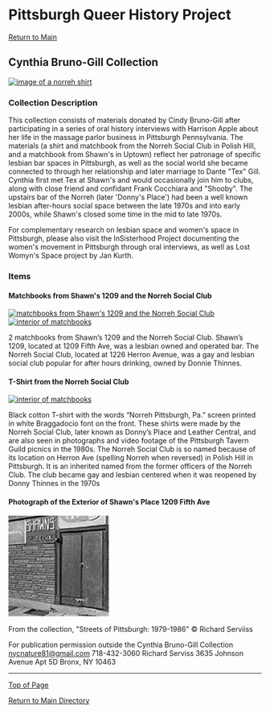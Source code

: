 # Pittsburgh Queer History Project

[Return to Main](../../README.md)

## Cynthia Bruno-Gill Collection

[![image of a norreh shirt](/collections/Cynthia-Bruno-Gill-Collection/image-files/matchbooksthumb.jpg)](./Cynthia-Bruno-Gill-Description.md)

### Collection Description
This collection consists of materials donated by Cindy Bruno-Gill after participating in a series of oral history interviews with Harrison Apple about her life in the massage parlor business in Pittsburgh Pennsylvania. The materials (a shirt and matchbook from the Norreh Social Club in Polish Hill, and a matchbook from Shawn's in Uptown) reflect her patronage of specific lesbian bar spaces in Pittsburgh, as well as the social world she became connected to through her relationship and later marriage to Dante "Tex" Gill. Cynthia first met Tex at Shawn's and would occasionally join him to clubs, along with close friend and confidant Frank Cocchiara and "Shooby". The upstairs bar of the Norreh (later 'Donny's Place') had been a well known lesbian after-hours social space between the late 1970s and into early 2000s, while Shawn's closed some time in the mid to late 1970s.

For complementary research on lesbian space and women's space in Pittsburgh, please also visit the InSisterhood Project documenting the women's movement in Pittsburgh through oral interviews, as well as Lost Womyn's Space project by Jan Kurth.


### Items

#### Matchbooks from Shawn's 1209 and the Norreh Social Club
[![matchbooks from Shawn's 1209 and the Norreh Social Club](/collections/Cynthia-Bruno-Gill-Collection/image-files/matchbooksthumb.jpg)](/collections/Cynthia-Bruno-Gill-Collection/image-files/matchbooks.jpg) [![interior of matchbooks](/collections/Cynthia-Bruno-Gill-Collection/image-files/matchbooks-interiorthumb.jpg)](/collections/Cynthia-Bruno-Gill-Collection/image-files/matchbooks-interior.jpg)

2 matchbooks from Shawn’s 1209 and the Norreh Social Club. Shawn’s 1209, located at 1209 Fifth Ave, was a lesbian owned and operated bar. The Norreh Social Club, located at 1226 Herron Avenue, was a gay and lesbian social club popular for after hours drinking, owned by Donnie Thinnes.

#### T-Shirt from the Norreh Social Club
[![interior of matchbooks](/collections/Cynthia-Bruno-Gill-Collection/image-files/norreh-shirtthumb.jpg)](/collections/Cynthia-Bruno-Gill-Collection/image-files/norreh-shirt.jpeg)

Black cotton T-shirt with the words “Norreh Pittsburgh, Pa.” screen printed in white Braggadocio font on the front. These shirts were made by the Norreh Social Club, later known as Donny’s Place and Leather Central, and are also seen in photographs and video footage of the Pittsburgh Tavern Guild picnics in the 1980s. The Norreh Social Club is so named because of its location on Herron Ave (spelling Norreh when reversed) in Polish Hill in Pittsburgh. It is an inherited named from the former officers of the Norreh Club. The club became gay and lesbian centered when it was reopened by Donny Thinnes in the 1970s

#### Photograph of the Exterior of Shawn's Place 1209 Fifth Ave
[![exterior of shawn's 1209 bar with wooden sign decorations](/collections/Cynthia-Bruno-Gill-Collection/image-files/ShawnsPlace1209Fifththumb.png)](/collections/Cynthia-Bruno-Gill-Collection/image-files/ShawnsPlace1209Fifth.jpg)

From the collection, "Streets of Pittsburgh: 1979-1986"
© Richard Serviiss

For publication permission outside the Cynthia Bruno-Gill Collection
nycnature81@gmail.com 
718-432-3060
Richard Serviss
3635 Johnson Avenue
Apt 5D
Bronx, NY 10463

--- 

[Top of Page](#pittsburgh-queer-history-project)

[Return to Main Directory](../../README.md)
